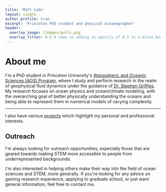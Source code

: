 ```yaml
---
title: 'Matt Lobo'
layout: single
author_profile: true
excerpt: 'Princeton PhD student and physical oceanographer'
header:
  overlay_image: /images/gulls.png
  overlay_filter: 0.5 # same as adding an opacity of 0.5 to a black background
---
```


# About me

I'm a PhD student in Princeton University's
[Atmospheric and Oceanic Sciences (AOS) Program](https://aos.princeton.edu/),
where I study and perform research in the realm of geophysical fluid dynamics
under the guidance of [Dr. Stephen Griffies](https://stephengriffies.github.io/).
My research focuses on ocean physics and ocean/climate modeling, with the overarching goal
of better physically understanding the oceans and being able to represent them
in numerical models of varying complexity.

---

I also have various [projects](https://mjclobo.github.io/projects/) which highlight my personal and professional interests.

## Outreach

I'm always looking for outreach opportunities, especially those that
are geared towards making STEM more accessible to people from underrepresented backgrounds.

I'm also interested in helping others make their way into the field of ocean sciences and STEM, more generally.
If you're looking for any advice on gaining research experience, applying to graduate school, or just want general
information, feel free to contact me.

